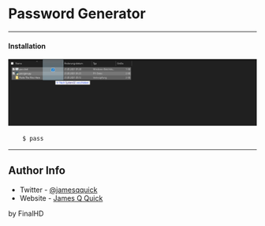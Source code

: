 # Password Generator
---

#### Installation


![Printer Hookup Diagram](redme.png)
```html
    $ pass
```

---

## Author Info

- Twitter - [@jamesqquick](https://twitter.com/jamesqquick)
- Website - [James Q Quick](https://jamesqquick.com)

by FinalHD
